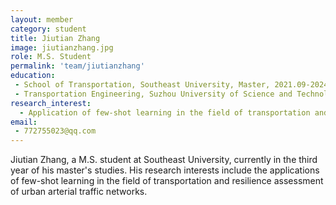 ```yaml
---
layout: member
category: student
title: Jiutian Zhang
image: jiutianzhang.jpg
role: M.S. Student
permalink: 'team/jiutianzhang'
education:
 - School of Transportation, Southeast University, Master, 2021.09-2024.06 (expected)
 - Transportation Engineering, Suzhou University of Science and Technology, Bachelor, 2017.09-2021.06
research_interest: 
  - Application of few-shot learning in the field of transportation and resilience assessment of urban arterial traffic networks.
email:
 - 772755023@qq.com
---
```


Jiutian Zhang, a M.S. student at Southeast University, currently in the third year of his master's studies. His research interests include the applications of few-shot learning in the field of transportation and resilience assessment of urban arterial traffic networks.

